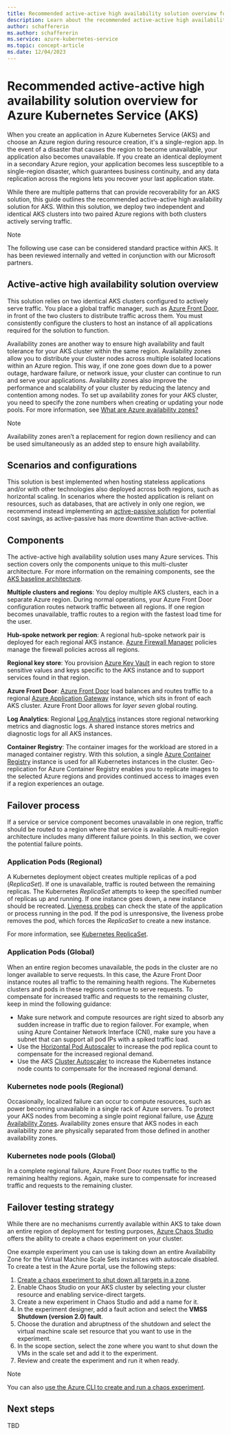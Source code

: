 ```yaml
---
title: Recommended active-active high availability solution overview for Azure Kubernetes Service (AKS)
description: Learn about the recommended active-active high availability solution overview for Azure Kubernetes Service (AKS).
author: schaffererin
ms.author: schaffererin
ms.service: azure-kubernetes-service
ms.topic: concept-article
ms.date: 12/04/2023
---
```


# Recommended active-active high availability solution overview for Azure Kubernetes Service (AKS)

When you create an application in Azure Kubernetes Service (AKS) and choose an Azure region during resource creation, it's a single-region app. In the event of a disaster that causes the region to become unavailable, your application also becomes unavailable. If you create an identical deployment in a secondary Azure region, your application becomes less susceptible to a single-region disaster, which guarantees business continuity, and any data replication across the regions lets you recover your last application state.

While there are multiple patterns that can provide recoverability for an AKS solution, this guide outlines the recommended active-active high availability solution for AKS. Within this solution, we deploy two independent and identical AKS clusters into two paired Azure regions with both clusters actively serving traffic.

> [!NOTE]
> The following use case can be considered standard practice within AKS. It has been reviewed internally and vetted in conjunction with our Microsoft partners.

## Active-active high availability solution overview

This solution relies on two identical AKS clusters configured to actively serve traffic. You place a global traffic manager, such as [Azure Front Door](../frontdoor/front-door-overview.md), in front of the two clusters to distribute traffic across them. You must consistently configure the clusters to host an instance of all applications required for the solution to function.

Availability zones are another way to ensure high availability and fault tolerance for your AKS cluster within the same region. Availability zones allow you to distribute your cluster nodes across multiple isolated locations within an Azure region. This way, if one zone goes down due to a power outage, hardware failure, or network issue, your cluster can continue to run and serve your applications. Availability zones also improve the performance and scalability of your cluster by reducing the latency and contention among nodes. To set up availability zones for your AKS cluster, you need to specify the zone numbers when creating or updating your node pools. For more information, see [What are Azure availability zones?](../reliability/availability-zones-overview.md)

> [!NOTE]
> Availability zones aren’t a replacement for region down resiliency and can be used simultaneously as an added step to ensure high availability.

## Scenarios and configurations

This solution is best implemented when hosting stateless applications and/or with other technologies also deployed across both regions, such as horizontal scaling. In scenarios where the hosted application is reliant on resources, such as databases, that are actively in only one region, we recommend instead implementing an [active-passive solution](./active-passive-solution.md) for potential cost savings, as active-passive has more downtime than active-active.

## Components

The active-active high availability solution uses many Azure services. This section covers only the components unique to this multi-cluster architecture. For more information on the remaining components, see the [AKS baseline architecture](/azure/architecture/reference-architectures/containers/aks/baseline-aks?toc=%2Fazure%2Faks%2Ftoc.json&bc=%2Fazure%2Faks%2Fbreadcrumb%2Ftoc.json).

**Multiple clusters and regions**: You deploy multiple AKS clusters, each in a separate Azure region. During normal operations, your Azure Front Door configuration routes network traffic between all regions. If one region becomes unavailable, traffic routes to a region with the fastest load time for the user.

**Hub-spoke network per region**: A regional hub-spoke network pair is deployed for each regional AKS instance. [Azure Firewall Manager](../firewall-manager/overview.md) policies manage the firewall policies across all regions.

**Regional key store**: You provision [Azure Key Vault](../key-vault/general/overview.md) in each region to store sensitive values and keys specific to the AKS instance and to support services found in that region.

**Azure Front Door**: [Azure Front Door](../frontdoor/front-door-overview.md) load balances and routes traffic to a regional [Azure Application Gateway](../application-gateway/overview.md) instance, which sits in front of each AKS cluster. Azure Front Door allows for *layer seven* global routing.

**Log Analytics**: Regional [Log Analytics](../azure-monitor/logs/log-analytics-overview.md) instances store regional networking metrics and diagnostic logs. A shared instance stores metrics and diagnostic logs for all AKS instances.

**Container Registry**: The container images for the workload are stored in a managed container registry. With this solution, a single [Azure Container Registry](../container-registry/container-registry-intro.md) instance is used for all Kubernetes instances in the cluster. Geo-replication for Azure Container Registry enables you to replicate images to the selected Azure regions and provides continued access to images even if a region experiences an outage.

## Failover process

If a service or service component becomes unavailable in one region, traffic should be routed to a region where that service is available. A multi-region architecture includes many different failure points. In this section, we cover the potential failure points.

### Application Pods (Regional)

A Kubernetes deployment object creates multiple replicas of a pod (*ReplicaSet*). If one is unavailable, traffic is routed between the remaining replicas. The Kubernetes *ReplicaSet* attempts to keep the specified number of replicas up and running. If one instance goes down, a new instance should be recreated. [Liveness probes](../container-instances/container-instances-liveness-probe.md) can check the state of the application or process running in the pod. If the pod is unresponsive, the liveness probe removes the pod, which forces the *ReplicaSet* to create a new instance.

For more information, see [Kubernetes ReplicaSet](https://kubernetes.io/docs/concepts/workloads/controllers/replicaset/).

### Application Pods (Global)

When an entire region becomes unavailable, the pods in the cluster are no longer available to serve requests. In this case, the Azure Front Door instance routes all traffic to the remaining health regions. The Kubernetes clusters and pods in these regions continue to serve requests. To compensate for increased traffic and requests to the remaining cluster, keep in mind the following guidance:

- Make sure network and compute resources are right sized to absorb any sudden increase in traffic due to region failover. For example, when using Azure Container Network Interface (CNI), make sure you have a subnet that can support all pod IPs with a spiked traffic load.
- Use the [Horizontal Pod Autoscaler](./concepts-scale.md#horizontal-pod-autoscaler) to increase the pod replica count to compensate for the increased regional demand.
- Use the AKS [Cluster Autoscaler](./cluster-autoscaler.md) to increase the Kubernetes instance node counts to compensate for the increased regional demand.

### Kubernetes node pools (Regional)

Occasionally, localized failure can occur to compute resources, such as power becoming unavailable in a single rack of Azure servers. To protect your AKS nodes from becoming a single point regional failure, use [Azure Availability Zones](./availability-zones.md). Availability zones ensure that AKS nodes in each availability zone are physically separated from those defined in another availability zones.

### Kubernetes node pools (Global)

In a complete regional failure, Azure Front Door routes traffic to the remaining healthy regions. Again, make sure to compensate for increased traffic and requests to the remaining cluster.

## Failover testing strategy

While there are no mechanisms currently available within AKS to take down an entire region of deployment for testing purposes, [Azure Chaos Studio](../chaos-studio/chaos-studio-overview.md) offers the ability to create a chaos experiment on your cluster.

One example experiment you can use is taking down an entire Availability Zone for the Virtual Machine Scale Sets instances with autoscale disabled. To create a test in the Azure portal, use the following steps:

1. [Create a chaos experiment to shut down all targets in a zone](../chaos-studio/chaos-studio-tutorial-dynamic-target-portal.md).
2. Enable Chaos Studio on your AKS cluster by selecting your cluster resource and enabling service-direct targets.
3. Create a new experiment in Chaos Studio and add a name for it.
4. In the experiment designer, add a fault action and select the **VMSS Shutdown (version 2.0) fault**.
5. Choose the duration and abruptness of the shutdown and select the virtual machine scale set resource that you want to use in the experiment.
6. In the scope section, select the zone where you want to shut down the VMs in the scale set and add it to the experiment.
7. Review and create the experiment and run it when ready.

> [!NOTE]
> You can also [use the Azure CLI to create and run a chaos experiment](../chaos-studio/chaos-studio-tutorial-agent-based-cli.md).

## Next steps

TBD

